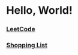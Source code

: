 # Hello, World!

### [LeetCode](leetcode/leetcode.md)
### [Shopping List](shoppinglist/shoppinglist.md)
